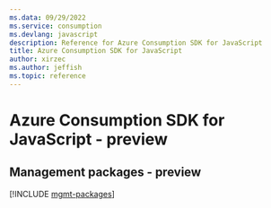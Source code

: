 ```yaml
---
ms.data: 09/29/2022
ms.service: consumption
ms.devlang: javascript
description: Reference for Azure Consumption SDK for JavaScript
title: Azure Consumption SDK for JavaScript
author: xirzec
ms.author: jeffish
ms.topic: reference
---
```

# Azure Consumption SDK for JavaScript - preview

## Management packages - preview
[!INCLUDE [mgmt-packages](consumption-mgmt-index.md)]